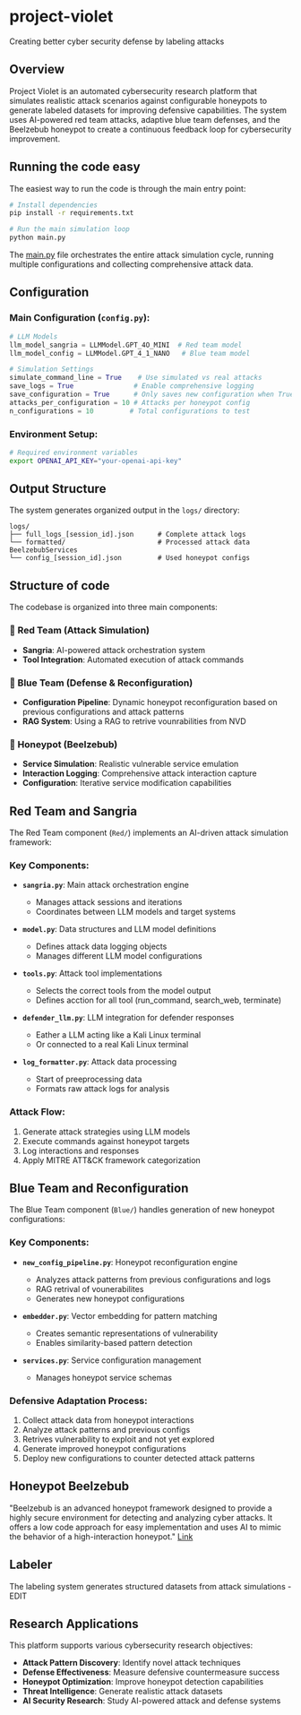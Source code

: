 # project-violet
Creating better cyber security defense by labeling attacks

## Overview
Project Violet is an automated cybersecurity research platform that simulates realistic attack scenarios against configurable honeypots to generate labeled datasets for improving defensive capabilities. The system uses AI-powered red team attacks, adaptive blue team defenses, and the Beelzebub honeypot to create a continuous feedback loop for cybersecurity improvement.

## Running the code easy
The easiest way to run the code is through the main entry point:

```bash
# Install dependencies
pip install -r requirements.txt

# Run the main simulation loop
python main.py
```

The [main.py](main.py) file orchestrates the entire attack simulation cycle, running multiple configurations and collecting comprehensive attack data.


## Configuration

### Main Configuration (`config.py`):
```python
# LLM Models
llm_model_sangria = LLMModel.GPT_4O_MINI  # Red team model
llm_model_config = LLMModel.GPT_4_1_NANO   # Blue team model

# Simulation Settings
simulate_command_line = True    # Use simulated vs real attacks
save_logs = True               # Enable comprehensive logging
save_configuration = True      # Only saves new configuration when True 
attacks_per_configuration = 10 # Attacks per honeypot config
n_configurations = 10         # Total configurations to test
```

### Environment Setup:
```bash
# Required environment variables
export OPENAI_API_KEY="your-openai-api-key"
```

## Output Structure

The system generates organized output in the `logs/` directory:
```
logs/
├── full_logs_[session_id].json      # Complete attack logs
└── formatted/                       # Processed attack data
BeelzebubServices
└── config_[session_id].json         # Used honeypot configs
```

## Structure of code
The codebase is organized into three main components:

### 🔴 Red Team (Attack Simulation)
- **Sangria**: AI-powered attack orchestration system
- **Tool Integration**: Automated execution of attack commands

### 🔵 Blue Team (Defense & Reconfiguration)
- **Configuration Pipeline**: Dynamic honeypot reconfiguration based on previous configurations and attack patterns
- **RAG System**: Using a RAG to retrive vounrabilities from NVD 

### 🍯 Honeypot (Beelzebub)
- **Service Simulation**: Realistic vulnerable service emulation
- **Interaction Logging**: Comprehensive attack interaction capture
- **Configuration**: Iterative service modification capabilities

## Red Team and Sangria

The Red Team component (`Red/`) implements an AI-driven attack simulation framework:

### Key Components:
- **`sangria.py`**: Main attack orchestration engine
  - Manages attack sessions and iterations
  - Coordinates between LLM models and target systems

- **`model.py`**: Data structures and LLM model definitions
  - Defines attack data logging objects
  - Manages different LLM model configurations

- **`tools.py`**: Attack tool implementations
  - Selects the correct tools from the model output
  - Defines acction for all tool (run_command, search_web, terminate)

- **`defender_llm.py`**: LLM integration for defender responses
  - Eather a LLM acting like a Kali Linux terminal
  - Or connected to a real Kali Linux terminal

- **`log_formatter.py`**: Attack data processing
  - Start of preeprocessing data
  - Formats raw attack logs for analysis

### Attack Flow:
1. Generate attack strategies using LLM models
2. Execute commands against honeypot targets
3. Log interactions and responses
4. Apply MITRE ATT&CK framework categorization

## Blue Team and Reconfiguration

The Blue Team component (`Blue/`) handles generation of new honeypot configurations:

### Key Components:
- **`new_config_pipeline.py`**: Honeypot reconfiguration engine
  - Analyzes attack patterns from previous configurations and logs
  - RAG retrival of vounerabilites
  - Generates new honeypot configurations

- **`embedder.py`**: Vector embedding for pattern matching
  - Creates semantic representations of vulnerability
  - Enables similarity-based pattern detection

- **`services.py`**: Service configuration management
  - Manages honeypot service schemas

### Defensive Adaptation Process:
1. Collect attack data from honeypot interactions
2. Analyze attack patterns and previous configs
3. Retrives vulnerability to exploit and not yet explored
4. Generate improved honeypot configurations
5. Deploy new configurations to counter detected attack patterns

## Honeypot Beelzebub
"Beelzebub is an advanced honeypot framework designed to provide a highly secure environment for detecting and analyzing cyber attacks. It offers a low code approach for easy implementation and uses AI to mimic the behavior of a high-interaction honeypot." [Link](https://github.com/mariocandela/beelzebub)

## Labeler
The labeling system generates structured datasets from attack simulations - EDIT



## Research Applications

This platform supports various cybersecurity research objectives:
- **Attack Pattern Discovery**: Identify novel attack techniques
- **Defense Effectiveness**: Measure defensive countermeasure success
- **Honeypot Optimization**: Improve honeypot detection capabilities
- **Threat Intelligence**: Generate realistic attack datasets
- **AI Security Research**: Study AI-powered attack and defense systems
